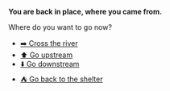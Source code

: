 **You are back in place, where you came from.**

Where do you want to go now?

- [➡️ Cross the river](8-1.md)
- [⬆️ Go upstream](8-2.md)
- [⬇️ Go downstream](8-3.md)
- [⛺ Go back to the shelter](../7/7-4.md)